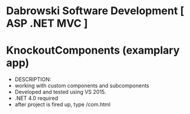 # Dabrowski Software Development [ ASP .NET MVC ] 
# KnockoutComponents (examplary app)

- DESCRIPTION:
 - working with custom components and subcomponents
 - Developed and tested using VS 2015.
 - .NET 4.0 required
 - after project is fired up, type /com.html
